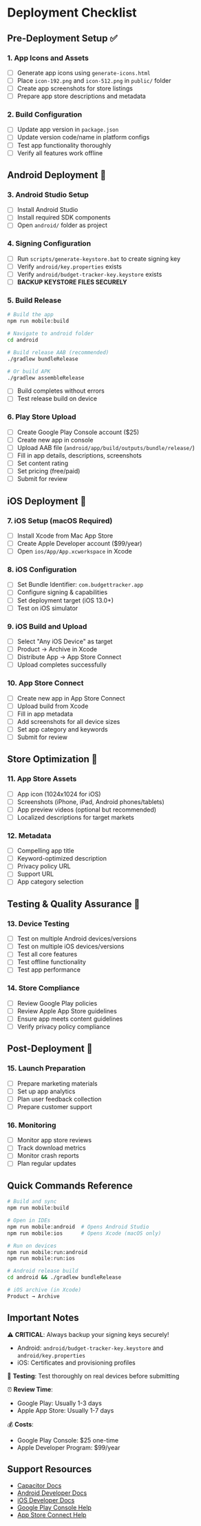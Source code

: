# Deployment Checklist

## Pre-Deployment Setup ✅

### 1. App Icons and Assets
- [ ] Generate app icons using `generate-icons.html`
- [ ] Place `icon-192.png` and `icon-512.png` in `public/` folder
- [ ] Create app screenshots for store listings
- [ ] Prepare app store descriptions and metadata

### 2. Build Configuration
- [ ] Update app version in `package.json`
- [ ] Update version code/name in platform configs
- [ ] Test app functionality thoroughly
- [ ] Verify all features work offline

## Android Deployment 📱

### 3. Android Studio Setup
- [ ] Install Android Studio
- [ ] Install required SDK components
- [ ] Open `android/` folder as project

### 4. Signing Configuration
- [ ] Run `scripts/generate-keystore.bat` to create signing key
- [ ] Verify `android/key.properties` exists
- [ ] Verify `android/budget-tracker-key.keystore` exists
- [ ] **BACKUP KEYSTORE FILES SECURELY**

### 5. Build Release
```bash
# Build the app
npm run mobile:build

# Navigate to android folder
cd android

# Build release AAB (recommended)
./gradlew bundleRelease

# Or build APK
./gradlew assembleRelease
```
- [ ] Build completes without errors
- [ ] Test release build on device

### 6. Play Store Upload
- [ ] Create Google Play Console account ($25)
- [ ] Create new app in console
- [ ] Upload AAB file (`android/app/build/outputs/bundle/release/`)
- [ ] Fill in app details, descriptions, screenshots
- [ ] Set content rating
- [ ] Set pricing (free/paid)
- [ ] Submit for review

## iOS Deployment 🍎

### 7. iOS Setup (macOS Required)
- [ ] Install Xcode from Mac App Store
- [ ] Create Apple Developer account ($99/year)
- [ ] Open `ios/App/App.xcworkspace` in Xcode

### 8. iOS Configuration
- [ ] Set Bundle Identifier: `com.budgettracker.app`
- [ ] Configure signing & capabilities
- [ ] Set deployment target (iOS 13.0+)
- [ ] Test on iOS simulator

### 9. iOS Build and Upload
- [ ] Select "Any iOS Device" as target
- [ ] Product → Archive in Xcode
- [ ] Distribute App → App Store Connect
- [ ] Upload completes successfully

### 10. App Store Connect
- [ ] Create new app in App Store Connect
- [ ] Upload build from Xcode
- [ ] Fill in app metadata
- [ ] Add screenshots for all device sizes
- [ ] Set app category and keywords
- [ ] Submit for review

## Store Optimization 🎯

### 11. App Store Assets
- [ ] App icon (1024x1024 for iOS)
- [ ] Screenshots (iPhone, iPad, Android phones/tablets)
- [ ] App preview videos (optional but recommended)
- [ ] Localized descriptions for target markets

### 12. Metadata
- [ ] Compelling app title
- [ ] Keyword-optimized description
- [ ] Privacy policy URL
- [ ] Support URL
- [ ] App category selection

## Testing & Quality Assurance 🧪

### 13. Device Testing
- [ ] Test on multiple Android devices/versions
- [ ] Test on multiple iOS devices/versions
- [ ] Test all core features
- [ ] Test offline functionality
- [ ] Test app performance

### 14. Store Compliance
- [ ] Review Google Play policies
- [ ] Review Apple App Store guidelines
- [ ] Ensure app meets content guidelines
- [ ] Verify privacy policy compliance

## Post-Deployment 🚀

### 15. Launch Preparation
- [ ] Prepare marketing materials
- [ ] Set up app analytics
- [ ] Plan user feedback collection
- [ ] Prepare customer support

### 16. Monitoring
- [ ] Monitor app store reviews
- [ ] Track download metrics
- [ ] Monitor crash reports
- [ ] Plan regular updates

## Quick Commands Reference

```bash
# Build and sync
npm run mobile:build

# Open in IDEs
npm run mobile:android  # Opens Android Studio
npm run mobile:ios      # Opens Xcode (macOS only)

# Run on devices
npm run mobile:run:android
npm run mobile:run:ios

# Android release build
cd android && ./gradlew bundleRelease

# iOS archive (in Xcode)
Product → Archive
```

## Important Notes

⚠️ **CRITICAL**: Always backup your signing keys securely!
- Android: `android/budget-tracker-key.keystore` and `android/key.properties`
- iOS: Certificates and provisioning profiles

📱 **Testing**: Test thoroughly on real devices before submitting

⏰ **Review Time**: 
- Google Play: Usually 1-3 days
- Apple App Store: Usually 1-7 days

💰 **Costs**:
- Google Play Console: $25 one-time
- Apple Developer Program: $99/year

## Support Resources

- [Capacitor Docs](https://capacitorjs.com/docs)
- [Android Developer Docs](https://developer.android.com/docs)
- [iOS Developer Docs](https://developer.apple.com/documentation)
- [Google Play Console Help](https://support.google.com/googleplay/android-developer)
- [App Store Connect Help](https://developer.apple.com/help/app-store-connect)
